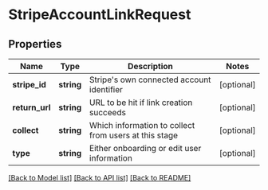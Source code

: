 # StripeAccountLinkRequest

## Properties
Name | Type | Description | Notes
------------ | ------------- | ------------- | -------------
**stripe_id** | **string** | Stripe&#39;s own connected account identifier | [optional] 
**return_url** | **string** | URL to be hit if link creation succeeds | [optional] 
**collect** | **string** | Which information to collect from users at this stage | [optional] 
**type** | **string** | Either onboarding or edit user information | [optional] 

[[Back to Model list]](../README.md#documentation-for-models) [[Back to API list]](../README.md#documentation-for-api-endpoints) [[Back to README]](../README.md)



